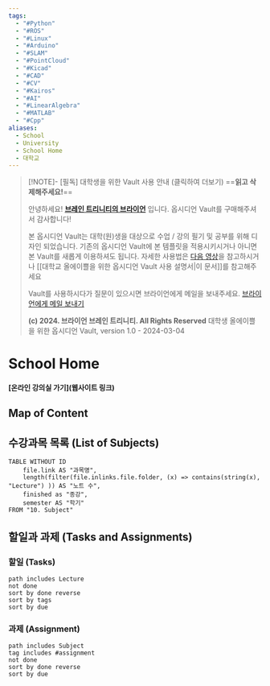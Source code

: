 ```yaml
---
tags:
  - "#Python"
  - "#ROS"
  - "#Linux"
  - "#Arduino"
  - "#SLAM"
  - "#PointCloud"
  - "#Kicad"
  - "#CAD"
  - "#CV"
  - "#Kairos"
  - "#AI"
  - "#LinearAlgebra"
  - "#MATLAB"
  - "#Cpp"
aliases:
  - School
  - University
  - School Home
  - 대학교
---
```


> [!NOTE]- [필독] 대학생을 위한 Vault 사용 안내 (클릭하여 더보기) 
> ==**읽고 삭제해주세요!**==
> 
> 안녕하세요! **[브레인 트리니티의 브라이언](https://www.youtube.com/@brain.trinity)** 입니다.
> 옵시디언 Vault를 구매해주셔서 감사합니다!
> 
> 본 옵시디언 Vault는 대학(원)생을 대상으로 수업 / 강의 필기 및 공부를 위해 디자인 되었습니다.
> 기존의 옵시디언 Vault에 본 템플릿을 적용시키시거나 아니면 본 Vault를 새롭게 이용하셔도 됩니다. 
> 자세한 사용법은 [다음 영상](https://youtu.be/NrwTzzSNPK8)을 참고하시거나 [[대학교 올에이쁠을 위한 옵시디언 Vault 사용 설명서|이 문서]]를 참고해주세요
>
> Vault를 사용하시다가 질문이 있으시면 브라이언에게 메일을 보내주세요.
> [브라이언에게 메일 보내기](mailto:wassup_noonssup@outlook.com) 
> 
> **(c) 2024. 브라이언 브레인 트리니티. All Rights Reserved**
> 대학생 올에이쁠을 위한 옵시디언 Vault, version 1.0 - 2024-03-04

# School Home
#### [온라인 강의실 가기](웹사이트 링크)

## Map of Content


## 수강과목 목록 (List of Subjects)
```dataview
TABLE WITHOUT ID
	file.link AS "과목명",
	length(filter(file.inlinks.file.folder, (x) => contains(string(x), "Lecture") )) AS "노트 수",
	finished as "종강",
	semester AS "학기"
FROM "10. Subject"
```

## 할일과 과제 (Tasks and Assignments)
### 할일 (Tasks)
```tasks
path includes Lecture
not done
sort by done reverse
sort by tags
sort by due
```


### 과제 (Assignment)
```tasks
path includes Subject
tag includes #assignment
not done
sort by done reverse
sort by due
```
